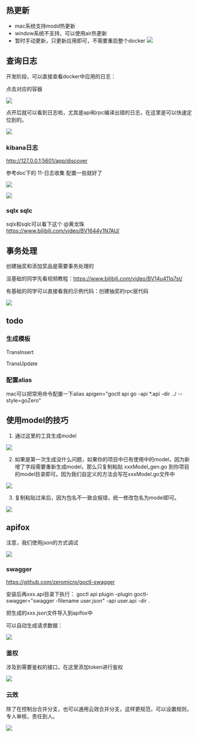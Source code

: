 ## 热更新
- mac系统支持modd热更新
- window系统不支持，可以使用air热更新
- 暂时手动更新，只更新应用即可，不需要重启整个docker
  ![](https://files.mdnice.com/user/36414/90ca1218-e86f-42b3-9514-a6a31b8c5739.png)

## 查询日志

开发阶段，可以直接查看docker中应用的日志：

点击对应的容器

![](https://files.mdnice.com/user/36414/d07ad0e6-f047-44ac-bb01-405f730851af.png)

点开后就可以看到日志啦，尤其是api和rpc编译出错的日志，在这里是可以快速定位到的。

![](https://files.mdnice.com/user/36414/ff890b85-840d-4886-a49d-3c068ad7e765.png)

### kibana日志

http://127.0.0.1:5601/app/discover

参考doc下的 11-日志收集 配置一些就好了


![](https://files.mdnice.com/user/36414/6533f35e-fc6d-4cc9-97c4-31797cb90215.png)

![](https://files.mdnice.com/user/36414/c346976f-cd77-4e15-9849-93b382aef6dd.png)

### sqlx sqlc

sqlx和sqlc可以看下这个 @黄龙珠 
https://www.bilibili.com/video/BV1644y1N7AU/

## 事务处理

创建抽奖和添加奖品是需要事务处理的

没基础的同学先看视频教程：https://www.bilibili.com/video/BV14u411q7st/

有基础的同学可以直接看我的示例代码：创建抽奖的rpc层代码


![](https://files.mdnice.com/user/36414/b993c532-a289-46ed-b498-741cd9964de8.png)


## todo

### 生成模板

TransInsert

TransUpdate

### 配置alias

mac可以把常用命令配置一下alias apigen="goctl api go -api *.api -dir ../  --style=goZero"

## 使用model的技巧

1. 通过这里的工具生成model

![](https://files.mdnice.com/user/36414/1780e221-26eb-4ee2-9b8f-c4123254dc10.png)

2. 如果是第一次生成没什么问题，如果你的项目中已有使用中的model，因为新增了字段需要重新生成model，那么只复制粘贴 xxxModel_gen.go 到你项目的model目录即可。因为我们自定义的方法会写在xxxModel.go文件中

![](https://files.mdnice.com/user/36414/7c4884f8-ee97-475d-9c6a-951f54a20ab6.png)

3. 复制粘贴过来后，因为包名不一致会报错，统一修改包名为model即可。

![](https://files.mdnice.com/user/36414/8fc2187c-7661-4e0e-972b-fd3b210e6df3.png)

## apifox

注意，我们使用json的方式调试

![](https://files.mdnice.com/user/36414/2197adc9-dd3f-455a-a116-485d35382ede.png)

### swagger

https://github.com/zeromicro/goctl-swagger

安装后再xxx.api目录下执行：
goctl api plugin -plugin goctl-swagger="swagger -filename user.json" -api user.api -dir .

把生成的xxx.json文件导入到apifox中

可以自动生成请求数据：

![](https://files.mdnice.com/user/36414/ffdab135-bbc1-40a1-9bc6-de5d7083300e.png)

### 鉴权

涉及到需要鉴权的接口，在这里添加token进行鉴权

![](https://files.mdnice.com/user/36414/1421da62-6be4-4b13-9e55-dff82593f864.png)


### 云效

除了在控制台合并分支，也可以通用云效合并分支，这样更规范，可以设置规则，专人审核，责任到人。

![](https://files.mdnice.com/user/36414/e5e5840c-fd17-4c9d-8dc4-0afcebdbd426.png)
